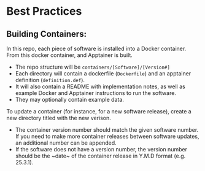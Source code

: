 # Best Practices

## Building Containers:
In this repo, each piece of software is installed into a Docker container. From this docker container, and Apptainer is built.
- The repo structure will be `containers/[Software]/[Version#]`
- Each directory will contain a dockerfile (`Dockerfile`) and an apptainer definition (`definition.def`).
- It will also contain a README with implementation notes, as well as example Docker and Apptainer instructions to run the software.
- They may optionally contain example data.

To update a container (for instance, for a new software release), create a new directory titled with the new verison.
- The container version number should match the given software number. If you need to make more container releases between software updates, an additional number can be appended.
- If the software does not have a version number, the version number should be the ~date~ of the container release in Y.M.D format (e.g. 25.3.1).

